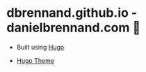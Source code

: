 # dbrennand.github.io - danielbrennand.com 🤖

* Built using [Hugo](https://gohugo.io/)

* [Hugo Theme](https://github.com/jakewies/hugo-theme-codex)
